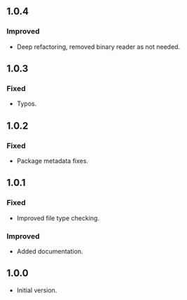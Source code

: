 ## 1.0.4
### Improved
* Deep refactoring, removed binary reader as not needed.

## 1.0.3
### Fixed
* Typos.

## 1.0.2
### Fixed
* Package metadata fixes.

## 1.0.1
### Fixed
* Improved file type checking.
### Improved
* Added documentation.

## 1.0.0
* Initial version.
